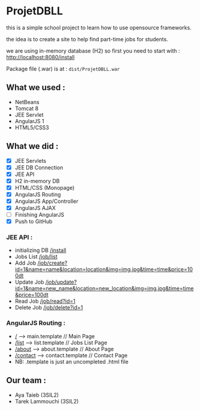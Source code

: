 # ProjetDBLL

this is a simple school project to learn how to use opensource frameworks.

the idea is to create a site to help find part-time jobs for students.

we are using in-memory database (H2) so first you need to start with : 
	[http://localhost:8080/install](http://localhost:8080/install)

Package file (.war) is at : ```dist/ProjetDBLL.war```

## What we used :
- NetBeans
- Tomcat 8
- JEE Servlet
- AngularJS 1
- HTML5/CSS3

## What we did :
- [x] JEE Servlets
- [x] JEE DB Connection
- [x] JEE API
- [x] H2 in-memory DB
- [x] HTML/CSS (Monopage)
- [x] AngularJS Routing
- [X] AngularJS App/Controller
- [X] AngularJS AJAX
- [ ] Finishing AngularJS
- [X] Push to GitHub

### JEE API :
- initializing DB [/install](http://localhost:8080/ProjetDBLL/install)
- Jobs List [/job/list](http://localhost:8080/ProjetDBLL/job/list)
- Add Job [/job/create?id=1&name=name&location=location&img=img.jpg&time=time&price=100dt](http://localhost:8080/ProjetDBLL/job/create?id=1&name=name&location=location&img=img.jpg&time=time&price=100dt)
- Update Job [/job/update?id=1&name=new_name&location=new_location&img=img.jpg&time=time&price=100dt](http://localhost:8080/ProjetDBLL/job/update?id=1&name=new_name&location=new_location&img=img.jpg&time=time&price=100dt)
- Read Job [/job/read?id=1](http://localhost:8080/ProjetDBLL/job/read?id=1)
- Delete Job [/job/delete?id=1](http://localhost:8080/ProjetDBLL/job/delete?id=1)

### AngularJS Routing :
- [/](http://localhost:8080/ProjetDBLL/#!/) 		--> main.template 		// Main Page
- [/list](http://localhost:8080/ProjetDBLL/#!/list) 	--> list.template 		// Jobs List Page
- [/about](http://localhost:8080/ProjetDBLL/#!/about) 	--> about.template 		// About Page
- [/contact](http://localhost:8080/ProjetDBLL/#!/contact) 	--> contact.template 	// Contact Page
- NB: .template is just an uncompleted .html file

## Our team :
- Aya Taieb (3SIL2)
- Tarek Lammouchi (3SIL2)